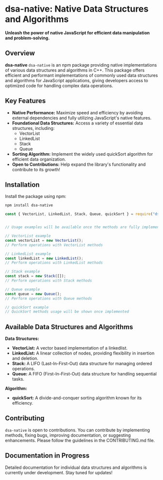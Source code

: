 # dsa-native: Native Data Structures and Algorithms

**Unleash the power of native JavaScript for efficient data manipulation and problem-solving.**

## Overview

**dsa-native** `dsa-native` is an npm package providing native implementations of various data structures and algorithms in C++. This package offers efficient and performant implementations of commonly used data structures and algorithms for JavaScript applications, giving developers access to optimized code for handling complex data operations.

## Key Features

- **Native Performance:** Maximize speed and efficiency by avoiding external dependencies and fully utilizing JavaScript's native features.
- **Foundational Data Structures:** Access a variety of essential data structures, including:
    - VectorList
    - LinkedList
    - Stack
    - Queue
- **Sorting Algorithm:** Implement the widely used quickSort algorithm for efficient data organization.
- **Open to Contributions:** Help expand the library's functionality and contribute to its growth!

## Installation

Install the package using npm:

```bash
npm install dsa-native
```

```js
const { VectorList, LinkedList, Stack, Queue, quickSort } = require("dsa-native");


// Usage examples will be available once the methods are fully implemented.

// VectorList example
const vectorList = new VectorList();
// Perform operations with VectorList methods

// LinkedList example
const linkedList = new LinkedList();
// Perform operations with LinkedList methods

// Stack example
const stack = new Stack([]);
// Perform operations with Stack methods

// Queue example
const queue = new Queue();
// Perform operations with Queue methods

// quickSort example
// QuickSort methods usage will be shown once implemented

```


## Available Data Structures and Algorithms

**Data Structures:**

- **VectorList:** A vector based implementation of a linkedlist.
- **LinkedList:** A linear collection of nodes, providing flexibility in insertion and deletion.
- **Stack:** A LIFO (Last-In-First-Out) data structure for managing ordered operations.
- **Queue:** A FIFO (First-In-First-Out) data structure for handling sequential tasks.

**Algorithm:**

- **quickSort:** A divide-and-conquer sorting algorithm known for its efficiency.

## Contributing

`dsa-native` is open to contributions. You can contribute by implementing methods, fixing bugs, improving documentation, or suggesting enhancements. Please follow the guidelines in the CONTRIBUTING.md file.

## Documentation in Progress

Detailed documentation for individual data structures and algorithms is currently under development. Stay tuned for updates!

